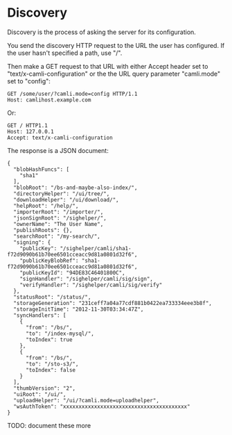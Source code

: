 # Discovery

Discovery is the process of asking the server for its configuration.

You send the discovery HTTP request to the URL the user has
configured.  If the user hasn't specified a path, use "/".

Then make a GET request to that URL with either Accept header set to
"text/x-camli-configuration" or the the URL query parameter
"camli.mode" set to "config":

    GET /some/user/?camli.mode=config HTTP/1.1
    Host: camlihost.example.com

Or:

    GET / HTTP1.1
    Host: 127.0.0.1
    Accept: text/x-camli-configuration

The response is a JSON document:

    {
      "blobHashFuncs": [
        "sha1"
      ],
      "blobRoot": "/bs-and-maybe-also-index/",
      "directoryHelper": "/ui/tree/",
      "downloadHelper": "/ui/download/",
      "helpRoot": "/help/",
      "importerRoot": "/importer/",
      "jsonSignRoot": "/sighelper/",
      "ownerName": "The User Name",
      "publishRoots": {},
      "searchRoot": "/my-search/",
      "signing": {
        "publicKey": "/sighelper/camli/sha1-f72d9090b61b70ee6501cceacc9d81a0801d32f6",
        "publicKeyBlobRef": "sha1-f72d9090b61b70ee6501cceacc9d81a0801d32f6",
        "publicKeyId": "94DE83C46401800C",
        "signHandler": "/sighelper/camli/sig/sign",
        "verifyHandler": "/sighelper/camli/sig/verify"
      },
      "statusRoot": "/status/",
      "storageGeneration": "231ceff7a04a77cdf881b0422ea733334eee3b8f",
      "storageInitTime": "2012-11-30T03:34:47Z",
      "syncHandlers": [
        {
          "from": "/bs/",
          "to": "/index-mysql/",
          "toIndex": true
        },
        {
          "from": "/bs/",
          "to": "/sto-s3/",
          "toIndex": false
        }
      ],
      "thumbVersion": "2",
      "uiRoot": "/ui/",
      "uploadHelper": "/ui/?camli.mode=uploadhelper",
      "wsAuthToken": "xxxxxxxxxxxxxxxxxxxxxxxxxxxxxxxxxxxxxxxx"
    }

TODO: document these more
